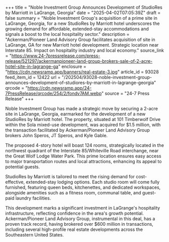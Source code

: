 +++
title = "Noble Investment Group Announces Development of StudioRes by Marriott in LaGrange, Georgia"
date = "2025-04-02T07:05:39Z"
draft = false
summary = "Noble Investment Group's acquisition of a prime site in LaGrange, Georgia, for a new StudioRes by Marriott hotel underscores the growing demand for affordable, extended-stay accommodations and signals a boost to the local hospitality sector."
description = "Ackerman/Pioneer Land Advisory Group facilitates acquisition of site in LaGrange, GA for new Marriott hotel development. Strategic location near Interstate 85. Impact on hospitality industry and local economy."
source_link = "https://www.24-7pressrelease.com/press-release/521297/ackermanpioneer-land-group-brokers-sale-of-2-acre-hotel-site-in-lagrange-ga"
enclosure = "https://cdn.newsramp.app/banners/real-estate-3.jpg"
article_id = 93028
feed_item_id = 12422
url = "/202504/93028-noble-investment-group-announces-development-of-studiores-by-marriott-in-lagrange-georgia"
qrcode = "https://cdn.newsramp.app/24-7PressRelease/qrcode/254/2/fondv7AM.webp"
source = "24-7 Press Release"
+++

<p>Noble Investment Group has made a strategic move by securing a 2-acre site in LaGrange, Georgia, earmarked for the development of a new StudioRes by Marriott hotel. The property, situated at 101 Timberwolf Drive within the Sola mixed-use development, was acquired for $1.5 million, with the transaction facilitated by Ackerman/Pioneer Land Advisory Group brokers John Speros, JT Speros, and Kyle Gable.</p><p>The proposed 4-story hotel will boast 124 rooms, strategically located in the northwest quadrant of the Interstate 85/Whiteville Road interchange, near the Great Wolf Lodge Water Park. This prime location ensures easy access to major transportation routes and local attractions, enhancing its appeal to potential guests.</p><p>StudioRes by Marriott is tailored to meet the rising demand for cost-effective, extended-stay lodging options. Each studio room will come fully furnished, featuring queen beds, kitchenettes, and dedicated workspaces, alongside amenities such as a fitness room, communal table, and guest-paid laundry facilities.</p><p>This development marks a significant investment in LaGrange's hospitality infrastructure, reflecting confidence in the area's growth potential. Ackerman/Pioneer Land Advisory Group, instrumental in this deal, has a proven track record, having brokered over $600 million in transactions, including several high-profile real estate developments across the Southeastern United States.</p>